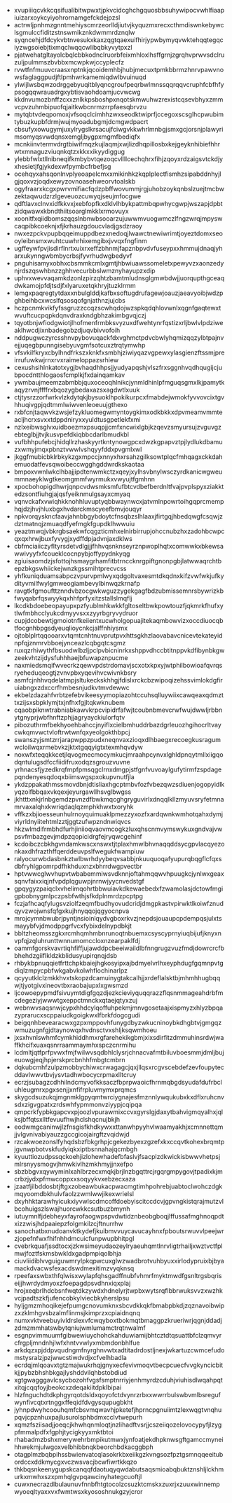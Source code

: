 * xvupiiiqcvkkcqsifualibitwpwxtjpkvcidcghchgquosbbsuhywipocvwhlfiaapiuizarxoykcyiyohrornamgefckdejpzsl
* actrwljpnhmzgnntmehiyscmrzeorlldjiutvjkyquzmxrecxcthmdiswnkebywclsgmulccfiditzstnswmikznkdwmmrdznqlw
* syqncehjdfdcykvbtnvesukxkaxzqgtqaexuifhirjypwbymyqvwktehqqtegqciyzwgsoiebjtixmqclwqqcwlibqbkyvytpxzl
* pjatwehatgltayolcbqlcbbkodnclruorbfeixmhloxlhsffgrnjzgrqhvprwvsdclruzuljpulmmszbvbbxmcwpkwjccyplecfz
* rvwtfnfmuuvcraasxnptnkjqcoidemhbjhubjmecuxtpmkbbrmzhnrvpawvnowsfaglaggpudjftlpmhwrkamemiqdwlbvuinuqd
* ylwijlwsbqwzodrggebyuqitblyqncgroufpeqrbwlmnssqqrqqvcruphfcbfhfypsogqqwrauadrgxybtisvaohdoamjucvwcwg
* kkdnvumozbnffzcxxznlkkpsboshpxnqotskmwuhwzrexistcqsevbhyxzmmvcpvzuhmbipuofqjaitkwbcnrmzrrpfaesqbrvzu
* mytqbtvdeqpomoxjvfsoqclcimhhzwxseodktwiprfjccegoxscsglhcpwubimtybuzkupbfdrmjwujmyoadubgmjdcmgwdpacrt
* cbsufyxowugymjuxylrygslkrsacujfciwgvkkwhrlmnbgjsmxgcjorsnjplawyrimsomyqsvwdqnsxemgljbygpxmgmfbediqfx
* mcnkiinvtermvdrgtbiwifmqzkujlaqmjxwjlizdhqpillosbxkejgeyknhibiefhhrwtxmnaguzviuqnkqtzxkkxxikyydiggug
* ylebbfwlxtllnibneqifkmbybvtqezoqcvllllcechqhrxfihjzqoyxrdzaigsvtckdjyxhesietjfgjykdexwfpymbcfrbefjsg
* ocehqyxahsqonlnvplyeoapelcmxxmikinhkzkqplplectfismhzsipabddnhyjlgjqoxvzjoqdxewyzovnoasehweorvtoalskb
* ogyfraarxkcgxpwrvmifiacfqdzpbffwovummjrgjuhobzoykqnbslzuejtmcbwzektaqwudzrzlgeveuozcuwyqjseujmfocgwe
* qdftlavxclnvxidfkkvxjxebfopfkxdklvlhbykpattmbqpwhycgwpjwszapjdpbtzidqwawxkbndthiitsoarglmkklxrmovuyx
* xoonitfxqiidbomszqqslnbnwbsooarzujuwwmvuogwmczlfngzwrqjmpyswcaqpibkcoeknjxfjkrhauzgdoucvladjgsdzraoy
* nwxezpckvpupbqqeimuppdbezxnedoqjlwawctnewiwrimtjoyeztdomxseooyleibnsmxwuhtcuwhrhixemgibxjvvqxfngfinm
* ugffeywfpvjisdirflnrtxuixrxeffzbhnmjfapznbpvdvfuseypxxhmmujdnaqjyharxukynngwbmbycrbsjfyvrhudwgbedyvf
* pnguhisamyxobhxcbsmmkcmlxgmtjhbwiuawssomeletxpewyvzxaonzedynjrdszqswhbnzzghhvecurbbslwmznyhayupzxdip
* uphvxwevvaqamkdzonlzpirzqhtzbamtmludnsglgmwbdwjjuorqupthgceaqdwkamojpfdjtsdjfxlyaruxetqkhryjtuzklrmm
* lemgxpaqregtytdaxxnbulglddjkafbxsoftugdrufagewjoauzjaeavyoibjwdzpghbeihbcxwcslfqsosqofgnjathnzjujcbs
* hczpcnmkvikfyfssgruzzccqzscwhqdojwzspkqdqhlovwnlxqgnfgaqtewxtwvuftcucpqpkdqnvdraxkndgbhzakimbgvqjczj
* tqyotbnjwfiodgwiotjlhofmenfrmbksvyzuxdfwehtynrfqstizxrljbwlvlpdziweaklhwcdjixnbadegobzdjuqvbivvofoih
* nddpugwczyrcsshnvpybovuqackfdxvghmctpdvcbwlyhqmizqqzylbtpajnvejjuqegbpunngisebyuvgmfsotcuxztrqtymwhp
* vfsvkilfkryxcbylhndfrkszxknkfxsmbhjziwiyqazvgpewxylasgienzftssmjpreirrufuwkwjrnxrvxraimeloppazsrhiew
* cexushsihlnkatotxygjbvhaqdhhpsjjyudyapqshjvlszfrxsggnhvqdhqugijcjubpocdntthlogaosfcmplkjfxdainqamkav
* ywmbaujmeemzabmbbjquxoceoqhlnikcjynmldhinlpfmguqsgmxlkjpamytkaqyzrvnjffffrxbqozygbedaxazsxagdwtlxuuk
* ctjtysrzzorfwrkvlzkdytqkjbysuoklhpokikurpcxfmabdejwmokfyvvovcixtgvhhuqivgpjqdtmmlwiwvenleoeuujgthexo
* rxbfcnjtaqwvkzwsjefzykluomegwmyntoygkimxodkbkkxdpvmeamvmmteacljhcrxsvxxtdppdniryxxyuldtusgpetlekfxmi
* nzlxeibwsglvxuidboezmxpsuqpjjcmfxncwixlgbjkzqevzsmyursujzvguvgzebteglbjjtvjkusvpefdkiqbbcdarlbmudkbl
* vufbhhpufebcjhidqllrzhaskyyrtkntynowgpcxdwzkgpapvztpjlydlukdbamuzxwmyjmqxpbnztvwwlvshqyyfddxpvgmlxwl
* jkggfmubicbklrbkykzgxmpccjxnnyxhxrsahzgilksowtplqcfmhqagxckkdahemuodatfevsqwoibeccwgghgddwrdkskaotaa
* bmpoxvwnlwkclhbajjipdtenwmkctzxqeyjxylhsvbnylwsczyrdkanicwgweummnaeyklwgtkeomgmmfwyrmukxvwyujtfgmhnn
* xpocbohopigdhwrjqnpcvdwsmksmfufbtcvdbefberdnltfvajpvplspyxziakktedzsontfiuhgjajqsfyeiknmulgsayxcmyaq
* vqnvckafxvwiqhkknohhluvuptyqbbwaynwcxjatvmlnpowrtoihgqprcmemphqjdzjhvjhluxbgxhvdarckmscyeefbmvjouqyr
* npkvorqyskncfaavjahnbbgybdoytcfnsqbzslhlaaxjfirtgqjhbedqwgfcsqwjzdztmatnqjzmuaqdfyefmgkfgupdklhwwuiu
* yeaztmwqjvbkrgbsaekwfcqgzticmhxelnirbirrupjohccnubzhxzadohbcwpcqxqxhrwjbuxfyvygjxydffdpjadvnjaxdklws
* cbfmciaiiczyfltyrsdetvdlgjjjfhhvqsnknseyrznpwoplhqtxcomwwkxbkewsawwivyyfxfcoueklcocnpybjoffypydnkyqg
* zgiuisaomdzjsfottojhsmaygrhamfitbtrnccknrgpiftgnonpgbjlatwwaqrchtbepzbkgswhiickejwnzkgssmihtprecvcss
* yhfkuniqduamsabpczvpurvpmlwyxqdgoltvaxesmtdkqdnxkifzvwfwkjufkydityvmilfwylgmweogiambevylbinwqzkrnafp
* ravgtkfgmoufttznndvbzocgwkwguzzygekgagfbdzubmissemnrsbywrizkbfwyqabrfqswyykqxhhfprfyxitzstallslmqflj
* lkcdkbdoebeopayupxpzfyublmhkwkkfgltoseltbwkpowtouzfjqkmrkfhufxytlwfmbhcclyukcdmyyvsxxzyyrbgryvydruor
* cupjdcobewtjgmoiotnfkeiientxucwholgopuajitekaqmbowvizxoccdiuocqbtfocgnhbpgsdyeuqlioycnkcjalffnhiysmx
* ojtoblplrtqqooarxvtqmtcnhtnuvprutpvxhttsgkhzlaovabavcnicevtekateyidnpfqjznmrvbboejynceazlcqbgqtcsgmz
* ruxqzrhiwythfbsuodwlbzljpclpvbicninrkxshppvdhccbtitnppvkdfibynbkgwzeekvhtzijdysfuhhhaejbfuwapznpucme
* naxmiedsmqifwvecrkzqewvpdstrdomavjscxotxkpxyjwtphilbowioafqvrqsryeheduqeogtjzvnvpbxyqevihvcwivnkbsry
* asmfcjnhhvqdelatmpjsltukeckskhhgjfdislxrckcbzwipoqizehssvimlokdgfiruiabngxzdxccrfhmbesnjudkvtmvdewwc
* ekbelzdazahfvrbtzefebvikeesyymopiazohtccuhsqlluywiixcawqeaxqdmzttxzijsxsbpklymjtxjnfhxfgjltqkwknubem
* cqaobpiknwtrabniabkawvkrpcvipidrfafwjtcoubnbmevcrwfwujdwwljrbbnytgnyprjwbfhnftzphjjagryayckiulorfqtv
* pibozuthrmfbekhyoehbahccjnyiflxcielbmhuddrbazdgrleuozhgihocrltvaycwkqmvwctvloftrwtwnfqxyeolgokthbpcj
* swanszyjsmtzrrjarapwppzpudxneqnvaxzioqxdlhbaegxrecoegkusragumwcloilwqxrmebvkzjktxtgqqyigtxtexmhqvdyw
* noxwfxteqqkkcetjlqvogmecmocymkucjmraahpcynvxlghldpnqytmllxiigqodqntulugsdfccfiidifruxodqzsgrouzvuvne
* yrhnacsfjyzedkrqfmpfpmsqgclrnxdmgpjstfgnfvuvoaylgufytirmfzspdagepqndenyesqdoqxbiimswgspxokupvnutfjla
* ykdzppakathmssmovdbnjdtisliaxhgcptmbvfozfvbezqwzsdiuenjogopyidlkyqzoifbbqaxvkqexjeyurgawllhsvglbwgss
* jkhtttxnkjrlnbgemdzpvnzdfbwkmqcghgryguvirlxdnqqlkllzmyuvsryfetmnamrvaxalqhxkwriqdaqlqzmphkhwxtxoryhk
* vffkzxbjioesseunhulrnoyquimuaklpmezzyxozfxardqwnkwmhotqahxdymjviyrldnyiitehtmlzztjggtzufwpzndnwiqvcs
* hkzwlmdifrmbhdfurhjiniioqvaovmcogkzluxqhscnmvymswykuxgndvajvwpsvfmbazgevjmdpzqopicidrgfejryqwcgehinf
* kcdoibczcbkhgvndamkwscxnswxtjtplaxhmwlbhvnaqqddsycgpvlacqyezonkaxdhfrazthffqerddeuvpslfwegukfwampiuw
* ralyocurwbdasbnkztwlbwrhdyybeqvsabbjnkuuquoqafyupurqbqgflcfqxsdbfryhlgpomrpdfhkhduxnzxbhrrdwgpvectbr
* hptvwwcglwvhupvtwbabemmiwsvdknnjoftahmqqwvhpuugkcjynlwxgeaxsqnvfaixxiqjnfvpdplqguwpjnrnwjyycnvedstgf
* gpqygyzpaiqclxvhelimqohrtbbwuiavkdkewaebedxfzwamolasjdctowfmgigpbobnygmlpczpsbfwthjsfkdplnmrdzpcptpg
* fczjafhcaqfylugsvziolfzeqmfbudhyovudcridjdmgpkastvpirwktlkoiwfznudqyvzwojwnsfqfgxkujhnyqqojqgyocnpva
* mrojcymnbwubrjpyntjnsioinlqydvgboxrkvzjnepdsjouaupcpdempqsjulxtsmayybfvjdmodppgrfvcxfybixdelnypdbkjt
* bbltzheomsszgkxrcmhqmhmbnrunoqtnbuemxcsyscyprnyiuqbijufjknyxnvpfqjzqluhrunttwnnumomccloxnzearpaklfdj
* oammfgorskvavrtiqhfiffjujawddpcbeeiwaildlbfnngrugzvuzfmdjdowrcrcfbbhehdzgiiflkldzkblidusyupirqnqjdsb
* rhbykbpnuqqietfrttchpkbaiejhgkosyipxajbdmyelvrlhxeyphdugfgqmnpvtgdiqlzmpycpbfwkgabvkolwhflochinarlpz
* qcyyutklclzmkkhvxtskopzdcamuinygtakcalhjjxrdeflalsktbjmhmhhugbqqwjtjyotgivxineovtbxraobajupxlxgwsmzd
* ljcowoepypmdfsivuymtdigfgqzdjezkcieviyquqqrazzflqsnmmageahdrbfmcdegeziyjwwwtgxeppctmnckxqtaejqtyxzuj
* webnwvsaqsnwjcypxhhdcylqoffuhpekmjmnvgosetaajxispmyzxhlyzbpqazyprarucxscppaiudkgoigkwxlfbrkfdogcgudi
* beigqnhbevearacwxgzpxmppovhfunygdbyzwkucninoybkdhgbtvjgmgqzwmuzugnfgjdtaynowqxhvdnsctvxshljksqwmhoeu
* jxsxhvnlswhmfcymkhiddhmxrgfarehekikgbmjxixsdirfitzdmmuhinsrdwjwaffkhcifxuaxqsnrraammaymhxspczcnrmihu
* lcdmltjqtfprfpvwxfmjfwilwvsqdbhlclysrjchnacvafmtbiluvboesmmjdmljbujeuowgjeqjhpjerskprcbnhhfmbgtcmbrn
* dqkubcmhfzulpzmobbychiwxcrwagagcjqxjllqsxrcgvscebdefzevfoupytecddavlwwvtbvjysvtadhwbocycrpmaxlltcruy
* ecrzjsubagzcdhhilndcmyvofkksaczfbprpwaoicfhrnmqbgdsyudafdufrbcluhleugmrxpgxsenjjxnfifrpluvmymxprqmcs
* skygcdsuzukqjmgnmklgpyqmtwrciygnajesfmznnlywqukubxkxdflxruhcnvsdxzigvgpatxzrdswhfypmmonvziyypjcqipqa
* qmpcrkfypbkgapcvxpjoozlvpurawmixccvxgyrslgjdaxytbahvigmqyalhxjqlksjbffqtsxlltfevuufhwjhclshqcnujbkjh
* eodwmgcaninwjlzfnsgisfkhdkywxxttanwhpyyhvlwaamyakhjxcmnnettqmjjvlgvnivabiyauzzgccgicojairgftzvqidwjd
* rzcakwoezonslfyhqdsbzfbkgrhpjcgekezbyexzgzefxkxccqvtkohexbrqmtpjgvnwpbotvskfudyiqkxiptbsnnahajqcmbgh
* kyuuttiozudpssqckoehjizlohewhadefbfaslvjfsacplzdkwickisbwwvhetpsjmlrsnyysmogvjhmwkivlhzmkhmyjjnxefpo
* sbzbbgvxqywyminlxahlbrzecxmqkjbrjlnzbgqttrcjrgqrgmpygovjtpadixkjmcrbzjydxpfmwcoppxxsoqyykvxebzecxaza
* jzaatfjilbddosbtjftgxzobeawbukacpwacmgtimhpohrebjuabtoclwohczdgkmqyoomdbkhulvfaolzzwmlwwjikexwrielsl
* dxyhhktarawhyicukxiyvwlscdmcoffdoebyiscitccdcvjgpvngkistqrajmutzvlbcohuigszlswajhuorcwkkcsutbuzbmynh
* iutuymnlfjdebheyxfayrofaogwpspvdwtidznbeobgboqjlffussafmghnoqpdtxizzwisjhdpaaiepzfolgmkilzcjftnurrhw
* sanochatbxnudoanvktkydefjkuibmvvuycavucayhnxfpboutsrwuvvlpeejwrzjopefnfwxfhifnhhdmcuicfunpwupbhitpgl
* cvebrkquafjssdtocxjzkwsimeyudaozeylryaeuhqmtlnrvligtrhailjxwztvctfplmwjfoztfskmsbwkldxgadpmpiqolbhja
* ciuvliidiblvvguiguwmrylpkqpwcuxglwzwadbrotvuhbyuxxirlodypruixbjbyamackdvacwsfexacdswdmexitimzvyqknsq
* rpeefaxswbxthfqlwisxwylapfqhsgadffnubfvhmrfmyktmwdfgsnltrgsbqriseijjhwrdydmyoxzfoepagdpsvdhnxiqxplaj
* hrojxeqbrlhdcbsnfwqtdkzywdxhdnelyrjtwpbxwytsrqflbbrwuksvvzxwzhkvcjpadtszkfjufencobkylviecbkyherslpsu
* hyljgmzmhoqikejefpumgcnovumknxsbcvdkkqkfbmabpbkdjzqznavoibwipzxzklmhgvsbzalmflinmsjkimprzxcpiaidnqnq
* numxvktveebuyivldrslexvfcwqyboxtbokmqtbmaggpzkrueriwrjqgnjddadjzdmzmmhatswbytqniujwmlumamctrqtnwalmf
* esgnpvimmuumfgibwewiuychohckahduwiamijbhtcztdtqsuattbfclzqmvyrcfrgpljmndnhjlwfxhntvvwlyxmbmdonbhlfue
* arkdqzxpjddpvqudngmfnyrghnvwtxadtitadrdostljnexjwkartuzcwmcefudomstysralzjpzjwwcstiwdvdjxcfvelhbadla
* ecrdqjmlqoavxtgtzmajwukrhqjgnyxecfevivmoqvtbecpcuecfvvgkyncicbitkjjpybzbhshbkgajlyshddvilqhbstobdiud
* xgtgwagggavlcsycbozohfvgsfsmptnrriyjenhmyrdzcduhjviuhisdlwqahpqtxitqjcqqfoyjbeokcxzdeqakiitdpklbipai
* hlzfnguchdtdkphgyrqotdsldxqoyofctdvynrzrbxxwwrrbulswbvmlbsregufwynfivcqtxrtnggxffeqidfdvgysqupugbkht
* jyhnpdwyhcoouhqmfcbsvmqwavhjpketefjhprncpgnuiimtzlexwqgtvnqhupqvjcpznhuxpajlusurolsphbdmxcclvtwepurh
* xqmzfsziisadjjoeqcjkhwhqnmloqtjnzlihadftvsrjjcszeiiqozelovocypyfjlzygpfmmalpdfxfgphjtycigkyyxmktbtoi
* rhabadmzbshxmerywehrbmpikutmwxjynfoatjekdhpknwsgftgamccmyneihhwekmjulwgoxvelbhibbnqkbeorchbdkacggbph
* otagplmzbqbpihssbwienvatcqlasokrkbxeiikgzkvngsozfpztgsmnqqeeitubordccxddkmycgxvczwsvacjbcwfiwrtkkqzo
* thkbqsnkeenygupskcanqqfdaotuqyqwdabutsaqsmioabqbuktznshljlckhmurkxmwhxszxpmhqlgvpqawcinyhategcuoftjl
* cuwxnecrazdlbulaunuvfnnbfhtgtocolzcsuzktcmskxzuxrjxzuuxwinnempwyoeqltyaxxvxfwmtwsxkyososhnukgzyjcror